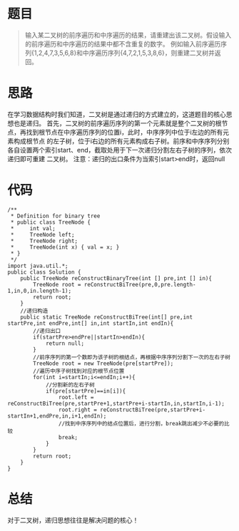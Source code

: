 # 题目
>输入某二叉树的前序遍历和中序遍历的结果，请重建出该二叉树。假设输入的前序遍历和中序遍历的结果中都不含重复的数字。
>例如输入前序遍历序列{1,2,4,7,3,5,6,8}和中序遍历序列{4,7,2,1,5,3,8,6}，则重建二叉树并返回。

# 思路
在学习数据结构时我们知道，二叉树是通过递归的方式建立的，这道题目的核心思想也是递归。
首先，二叉树的前序遍历序列的第一个元素就是整个二叉树的根节点，再找到根节点在中序遍历序列的位置i，此时，中序序列中位于i左边的所有元素构成根节点
的左子树，位于i右边的所有元素构成右子树。前序和中序序列分别各自设置两个索引start、end，截取处用于下一次递归分割左右子树的序列，依次递归即可重建
二叉树。
注意：递归的出口条件为当索引start>end时，返回null

# 代码
```
/**
 * Definition for binary tree
 * public class TreeNode {
 *     int val;
 *     TreeNode left;
 *     TreeNode right;
 *     TreeNode(int x) { val = x; }
 * }
 */
import java.util.*;
public class Solution {
    public TreeNode reConstructBinaryTree(int [] pre,int [] in){
        TreeNode root = reConstructBiTree(pre,0,pre.length-1,in,0,in.length-1);
        return root;
    }
    //递归构造
    public static TreeNode reConstructBiTree(int[] pre,int startPre,int endPre,int[] in,int startIn,int endIn){
        //递归出口
        if(startPre>endPre||startIn>endIn){
            return null;
        }
        //前序序列的第一个数即为该子树的根结点，再根据中序序列分割下一次的左右子树
        TreeNode root = new TreeNode(pre[startPre]);
        //遍历中序子树找到对应的根节点位置
        for(int i=startIn;i<=endIn;i++){
            //分割新的左右子树
            if(pre[startPre]==in[i]){
                root.left = reConstructBiTree(pre,startPre+1,startPre+i-startIn,in,startIn,i-1);
                root.right = reConstructBiTree(pre,startPre+i-startIn+1,endPre,in,i+1,endIn);
                //找到中序序列中的结点位置后，进行分割，break跳出减少不必要的比较
                break;
            }
        }
        return root;
    }
}
```
# 总结
对于二叉树，递归思想往往是解决问题的核心！
